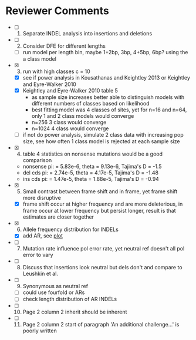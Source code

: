 # Reviewer Comments
 
- [ ] 1. Separate INDEL analysis into insertions and deletions
- [ ] 2. Consider DFE for different lengths
    - [ ] run model per length bin, maybe 1+2bp, 3bp, 4+5bp, 6bp? using the a class model
- [x] 3. run with high classes c = 10
    - [x] see if power analysis in Kousathanas and Keightley 2013 or Keightley and Eyre-Walker 2010
    - [x] Keightley and Eyre-Walker 2010 table 5 
        - as sample size increases better able to distinguish models with different numbers of classes based on likelihood
        - best fitting model was 4 classes of sites, yet for n=16 and n=64, only 1 and 2 class models would converge
        - n=256 3 class would converge
        - n=1024 4 class would converge
    - [ ] if not do power analysis, simulate 2 class data with increasing pop size, see how often 1 class model is rejected at each sample size
- [x] 4. table 4 statistics on nonsense mutations would be a good comparison
    - nonsense pi: = 5.83e-6, theta = 9.13e-6, Tajima's D = -1.5
    - del cds  pi: = 2.74e-5, theta = 4.17e-5, Tajima's D = -1.48
    - ins cds  pi: = 1.47e-5, theta = 1.88e-5, Tajima's D = -0.94
- [x] 5. Small contrast between frame shift and in frame, yet frame shift more disruptive
    - [x] frame shift occur at higher frequency and are more deleterious, in frame occur at lower frequency but persist longer, result is that estimates are closer together
- [x] 6. Allele frequency distribution for INDELs
    - [x] add AR, see [plot](regional_indel_sfs.pdf)
- [ ] 7. Mutation rate influence pol error rate, yet neutral ref doesn't all pol error to vary
- [ ] 8. Discuss that insertions look neutral but dels don't and compare to Leushkin et al.
- [ ] 9. Synonymous as neutral ref
    - [ ] could use fourfold or ARs
    - [ ] check length distribution of AR INDELs
- [ ] 10. Page 2 column 2 inherit should be inherent
- [ ] 11. Page 2 column 2 start of paragraph 'An additional challenge...' is poorly written
 